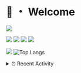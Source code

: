 # 👋 ・ Welcome
![](https://komarev.com/ghpvc/?username=Lorenzo0111)

![](https://img.shields.io/badge/Java-ED8B00?style=for-the-badge&logo=java&logoColor=white)
![](https://img.shields.io/badge/JavaScript-323330?style=for-the-badge&logo=javascript&logoColor=F7DF1E)
![](https://img.shields.io/badge/Node.js-339933?style=for-the-badge&logo=nodedotjs&logoColor=white)
![](https://img.shields.io/badge/React-20232A?style=for-the-badge&logo=react&logoColor=61DAFB)

[![](https://github-readme-stats.vercel.app/api?username=Lorenzo0111&show_icons=true&count_private=true)](https://github.com/Lorenzo0111)
![Top Langs](https://github-readme-stats.vercel.app/api/top-langs/?username=Lorenzo0111&layout=compact)

<details>
<summary>⏰ Recent Activity</summary>

<!--RECENT_ACTIVITY:start-->
1. ![prMerged] **Pull request merged:** [Lorenzo0111/RocketPlaceholders#52](https://github.com/Lorenzo0111/RocketPlaceholders/pull/52)
2. ![comment] **Commented:** [CryptoMorin/XSeries#148](https://github.com/CryptoMorin/XSeries/issues/148#issuecomment-986235246)
3. ![prMerged] **Pull request merged:** [harry0198/InfoHeads#51](https://github.com/harry0198/InfoHeads/pull/51)
4. ![release] Released [1.18 support](https://github.com/Lorenzo0111/MultiLang/releases/tag/1.6.3) in [Lorenzo0111/MultiLang](https://github.com/Lorenzo0111/MultiLang)
5. ![issueClosed] **Issue closed:** [ZombieStriker/QualityArmory#210](https://github.com/ZombieStriker/QualityArmory/issues/210)
6. ![prMerged] **Pull request merged:** [ZombieStriker/QualityArmory#216](https://github.com/ZombieStriker/QualityArmory/pull/216)
7. ![prMerged] **Pull request merged:** [ZombieStriker/QualityArmory#221](https://github.com/ZombieStriker/QualityArmory/pull/221)
8. ![prMerged] **Pull request merged:** [ZombieStriker/QualityArmory#220](https://github.com/ZombieStriker/QualityArmory/pull/220)
9. ![prMerged] **Pull request merged:** [ZombieStriker/QualityArmory#219](https://github.com/ZombieStriker/QualityArmory/pull/219)
10. ![prMerged] **Pull request merged:** [ZombieStriker/QualityArmory#218](https://github.com/ZombieStriker/QualityArmory/pull/218)
<!--RECENT_ACTIVITY:end-->


<!--RECENT_ACTIVITY:last_update-->
Last Updated: Monday, December 6th, 2021, 12:18:44 PM
<!--RECENT_ACTIVITY:last_update_end-->
</details>

[issueOpened]: https://cdn.jsdelivr.net/gh/Readme-Workflows/Readme-Icons@main/icons/octicons/IssueOpenedOld.svg
[issueClosed]: https://cdn.jsdelivr.net/gh/Readme-Workflows/Readme-Icons@main/icons/octicons/IssueClosedOld.svg

[prOpened]: https://cdn.jsdelivr.net/gh/Readme-Workflows/Readme-Icons@main/icons/octicons/PullRequestOpened.svg
[prClosed]: https://cdn.jsdelivr.net/gh/Readme-Workflows/Readme-Icons@main/icons/octicons/PullRequestClosed.svg
[prMerged]: https://cdn.jsdelivr.net/gh/Readme-Workflows/Readme-Icons@main/icons/octicons/PullRequestMerged.svg

[comment]: https://cdn.jsdelivr.net/gh/Readme-Workflows/Readme-Icons@main/icons/octicons/Comment.svg

[changesRequested]: https://cdn.jsdelivr.net/gh/Readme-Workflows/Readme-Icons@main/icons/octicons/RequestedChanges.svg
[approved]: https://cdn.jsdelivr.net/gh/Readme-Workflows/Readme-Icons@main/icons/octicons/ApprovedChanges.svg

[repoCreated]: https://cdn.jsdelivr.net/gh/Readme-Workflows/Readme-Icons@main/icons/octicons/Repository.svg
[release]: https://cdn.jsdelivr.net/gh/Readme-Workflows/Readme-Icons@main/icons/octicons/Release.svg
[star]: https://cdn.jsdelivr.net/gh/Readme-Workflows/Readme-Icons@main/icons/octicons/StarredRepository.svg
[wiki]: https://cdn.jsdelivr.net/gh/Readme-Workflows/Readme-Icons@main/icons/octicons/Wiki.svg
[fork]: https://cdn.jsdelivr.net/gh/Readme-Workflows/Readme-Icons@main/icons/octicons/ForkedRepository.svg
[people]: https://cdn.jsdelivr.net/gh/Readme-Workflows/Readme-Icons@main/icons/octicons/People.svg

